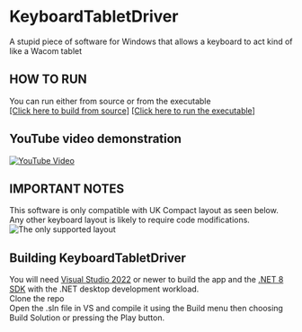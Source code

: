 # KeyboardTabletDriver

A stupid piece of software for Windows that allows a keyboard to act kind of like a Wacom tablet

## HOW TO RUN

You can run either from source or from the executable\
[[Click here to build from source]](#building-keyboardtabletdriver) [[Click here to run the executable]](https://github.com/woodcraftworld/KeyboardTabletDriver/releases)

## YouTube video demonstration
[![YouTube Video](https://markdown-videos-api.jorgenkh.no/youtube/POutw5yMi_Y)](https://www.youtube.com/watch?v=POutw5yMi_Y)
## IMPORTANT NOTES

This software is only compatible with UK Compact layout as seen below.
Any other keyboard layout is likely to require code modifications.\
![The only supported layout](https://i.imgur.com/AVA15KV.jpeg)

## Building KeyboardTabletDriver

You will need [Visual Studio 2022](https://visualstudio.microsoft.com/#vs-section) or newer to build the app and the [.NET 8 SDK](https://dotnet.microsoft.com/en-us/download/dotnet/8.0) with the .NET desktop development workload.\
Clone the repo\
Open the .sln file in VS and compile it using the Build menu then choosing Build Solution or pressing the Play button.

